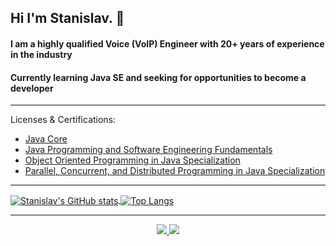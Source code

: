 ## Hi I'm Stanislav. 👋

#### I am a highly qualified Voice (VoIP) Engineer with 20+ years of experience in the industry
#### Currently learning Java SE and seeking for opportunities to become a developer

---

Licenses & Certifications:
* [Java Core](https://coursera.org/share/c3b56e4d583788e78ba84d15c8bb567a)
* [Java Programming and Software Engineering Fundamentals](https://www.coursera.org/account/accomplishments/specialization/N6NNP22RE2NP)
* [Object Oriented Programming in Java Specialization](https://www.coursera.org/account/accomplishments/specialization/certificate/JXR3UUZKW9HN)
* [Parallel, Concurrent, and Distributed Programming in Java Specialization](https://www.coursera.org/account/accomplishments/specialization/certificate/UG72PW58L8CC)

---

<a href="https://github.com/anuraghazra/github-readme-stats" target="_blank">
    <img align="center" src="https://github-readme-stats.vercel.app/api?username=ProsperousRF&count_private=true&include_all_commits=true&disable_animations=true&hide_border=true&line_height=27" alt="Stanislav's GitHub stats">
</a>

<a href="https://github.com/anuraghazra/github-readme-stats" target="_blank">
    <img align="center" src="https://github-readme-stats.vercel.app/api/top-langs/?username=ProsperousRF&hide_border=true&langs_count=3" alt="Top Langs">
</a>

---

<p align="center">
	<a href="https://twitter.com/ProsperousRF">
		<img src="https://img.shields.io/badge/Twitter-1DA1F2?style=for-the-badge&logo=twitter&logoColor=white">
	</a>
	<a href="https://www.linkedin.com/in/mrrakitov/">
		<img src="https://img.shields.io/badge/LinkedIn-0077B5?style=for-the-badge&logo=linkedin&logoColor=white">
	</a>
</p>



<!--
https://img.shields.io/badge/WhatsApp-25D366?style=for-the-badge&logo=whatsapp&logoColor=white
https://img.shields.io/badge/Telegram-2CA5E0?style=for-the-badge&logo=telegram&logoColor=white
https://img.shields.io/badge/Signal-%23039BE5.svg?&style=for-the-badge&logo=Signal&logoColor=white
https://img.shields.io/badge/Zoom-2D8CFF?style=for-the-badge&logo=zoom&logoColor=white
https://img.shields.io/badge/Facebook-1877F2?style=for-the-badge&logo=facebook&logoColor=white

https://img.shields.io/badge/LinkedIn-0077B5?style=for-the-badge&logo=linkedin&logoColor=white
https://img.shields.io/badge/PayPal-00457C?style=for-the-badge&logo=paypal&logoColor=white

<!--
**ProsperousRF/ProsperousRF** is a ✨ _special_ ✨ repository because its `README.md` (this file) appears on your GitHub profile.

Here are some ideas to get you started:

- 🔭 I’m currently working on ...
- 🌱 I’m currently learning ...
- 👯 I’m looking to collaborate on ...
- 🤔 I’m looking for help with ...
- 💬 Ask me about ...
- 📫 How to reach me: ...
- 😄 Pronouns: ...
- ⚡ Fun fact: ...
-->
